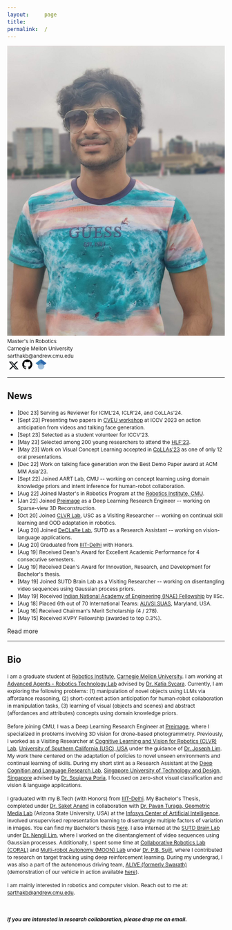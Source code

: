 ```yaml
---
layout:     page
title:
permalink:  /
---
```


<!-- <style>
  body {
    font-size: 4px; /* Set the base font size for the entire document */
  }

  h1 {
    font-size: 0.2rem; /* Adjust the font size for headings */
  }

  p {
    font-size: 0.4rem; /* Adjust the font size for paragraphs */
  }
</style> -->

<div class="row">
    <div class="col-sm-6 col-xs-12">
        <img src="/img/cover3.jpg">
    </div>
    <div class="col-sm-6 col-xs-12" style="margin-bottom: 0;">
        <span style="font-size: 85%;">Master's in Robotics</span><br>
        <span style="font-size: 85%;">Carnegie Mellon University</span><br>
        <span style="font-size: 85%;">sarthakb@andrew.cmu.edu</span><br>
        <a href="https://twitter.com/sarthak__bhagat" target="_blank"><img src="./img/twitter.jpg" alt="Twitter" style="width: 30px; height: 20px;"></a>
        <a href="https://github.com/sarthak268" target="_blank"><img src="./img/github.jpg" alt="GitHub" style="width: 25px; height: 25px;"></a>
        <a href="https://scholar.google.com/citations?hl=en&user=SLRQlXEAAAAJ&view_op=list_works&sortby=pubdate" target="_blank"><img src="./img/google_scholar.jpg" alt="Google Scholar" style="width: 30px; height: 25px;"></a>
    </div>
</div>
<hr>

<a name="/news"></a>

## News

- <span style="font-size: 85%;">[Dec 23] Serving as Reviewer for ICML'24, ICLR'24, and CoLLAs'24.</span>
- <span style="font-size: 85%;">[Sept 23] Presenting two papers in [CVEU workshop](https://cveu.github.io/) at ICCV 2023 on action anticipation from videos and talking face generation.</span>
- <span style="font-size: 85%;">[Sept 23] Selected as a student volunteer for ICCV'23.</span>
- <span style="font-size: 85%;">[May 23] Selected among 200 young researchers to attend the [HLF'23](https://www.heidelberg-laureate-forum.org/forum/10th-hlf-2023.html).</span>
- <span style="font-size: 85%;">[May 23] Work on Visual Concept Learning accepted in [CoLLAs'23](https://lifelong-ml.cc/Conferences/2023/venue) as one of only 12 oral presentations.</span>
- <span style="font-size: 85%;">[Dec 22] Work on talking face generation won the Best Demo Paper award at ACM MM Asia'23.</span>
- <span style="font-size: 85%;">[Sept 22] Joined AART Lab, CMU -- working on concept learning using domain knowledge priors and intent inference for human-robot collaboration.</span> 
- <span style="font-size: 85%;">[Aug 22] Joined Master's in Robotics Program at the [Robotics Institute, CMU](https://www.ri.cmu.edu/).</span>
- <span style="font-size: 85%;">[Jan 22] Joined [Preimage](https://www.preimage.ai/) as a Deep Learning Research Engineer -- working on Sparse-view 3D Reconstruction.</span>
- <span style="font-size: 85%;">[Oct 20] Joined [CLVR Lab](https://www.clvrai.com/), USC as a Visiting Researcher -- working on continual skill learning and OOD adaptation in robotics.</span>
- <span style="font-size: 85%;">[Aug 20] Joined [DeCLaRe Lab](https://declare-lab.net/), SUTD as a Research Assistant -- working on vision-language applications.</span>
- <span style="font-size: 85%;">[Aug 20] Graduated from [IIIT-Delhi](https://www.iiitd.edu.in/) with Honors.</span>
- <span style="font-size: 85%;">[Aug 19] Received Dean's Award for Excellent Academic Performance for 4 consecutive semesters.</span>
- <span style="font-size: 85%;">[Aug 19] Received Dean's Award for Innovation, Research, and Development for Bachelor's thesis.</span>
- <span style="font-size: 85%;">[May 19] Joined SUTD Brain Lab as a Visiting Researcher -- working on disentangling video sequences using Gaussian process priors.</span>
- <span style="font-size: 85%;">[May 19] Received [Indian National Academy of Engineering (INAE) Fellowship](https://www.inae.in/#) by IISc.</span>
- <span style="font-size: 85%;">[Aug 18] Placed 6th out of 70 International Teams: [AUVSI SUAS](https://suas-competition.org/), Maryland, USA.</span>
- <span style="font-size: 85%;">[Aug 16] Received Chairman's Merit Scholarship (4 / 278).</span>
- <span style="font-size: 85%;">[May 15] Received KVPY Fellowship (awarded to top 0.3%).</span>

<div id="read-more-button">
    <a nohref>Read more</a>
</div>

<hr>

<a name="/bio"></a>

## Bio

<span style="font-size: 85%;">I am a graduate student at <a href="https://www.ri.cmu.edu/">Robotics Institute</a>, <a href="https://www.cmu.edu/">Carnegie Mellon University</a>.
I am working at <a href="https://www.ri.cmu.edu/robotics-groups/advanced-agent-robotics-technology-lab/">Advanced Agents - Robotics Technology Lab</a> advised by <a href="https://en.wikipedia.org/wiki/Katia_Sycara">Dr. Katia Sycara</a>. Currently, I am exploring the following problems: (1) manipulation of novel objects using LLMs via affordance reasoning, (2) short-context action anticipation for human-robot collaboration in manipulation tasks, (3) learning of visual (objects and scenes) and abstract (affordances and attributes) concepts using domain knowledge priors.</span>

<span style="font-size: 85%;">Before joining CMU, I was a Deep Learning Research Engineer at <a href="https://preimage.ai/">Preimage</a>, where I specialized in problems involving 3D vision for drone-based photogrammetry.
Previously, I worked as a Visiting Researcher at <a href="https://www.clvrai.com/">Cognitive Learning and Vision for Robotics (CLVR) Lab</a>, <a href="https://www.usc.edu/">University of Southern California (USC), USA</a> under the guidance of <a href="https://viterbi-web.usc.edu/~limjj/">Dr. Joseph Lim</a>. My work there centered on the adaptation of policies to novel unseen environments and continual learning of skills.
During my short stint as a Research Assistant at the <a href="https://declare-lab.net/index">Deep Cognition and Language Research Lab</a>, <a href="https://www.sutd.edu.sg/">Singapore University of Technology and Design, Singapore</a> advised by <a href="https://sporia.info/index">Dr. Soujanya Poria</a>, I focused on zero-shot visual classification and vision & language applications.</span>

<span style="font-size: 85%;">I graduated with my B.Tech (with Honors) from <a href="https://www.iiitd.ac.in/">IIIT-Delhi</a>. My Bachelor's Thesis, completed under <a href="http://faculty.iiitd.ac.in/~anands/">Dr. Saket Anand</a> in collaboration with <a href="https://pavanturaga.com/">Dr. Pavan Turaga, Geometric Media Lab</a> (Arizona State University, USA) at the <a href="https://cai.iiitd.ac.in/">Infosys Center of Artificial Intelligence</a>, involved unsupervised representation learning to disentangle multiple factors of variation in images. You can find my Bachelor's thesis <a href="https://www.researchgate.net/profile/Sarthak-Bhagat/publication/346983991_Geometry_of_Neural_Network_based_Disentangled_Latent_Space_Models/links/5fd74b4445851553a0b59699/Geometry-of-Neural-Network-based-Disentangled-Latent-Space-Models.pdf">here</a>.
I also interned at the <a href="https://sutdbrain.wordpress.com/about/">SUTD Brain Lab</a> under <a href="https://www.linkedin.com/in/nengli-lim-48a22b14/?originalSubdomain=sg">Dr. Nengli Lim</a>, where I worked on the disentanglement of video sequences using Gaussian processes. Additionally, I spent some time at <a href="http://robotics.iiitd.edu.in/coral/?page_id=20">Collaborative Robotics Lab (CORAL)</a> and <a href="https://sites.google.com/view/m00nlab/home?authuser=0">Multi-robot Autonomy (MOON) Lab</a> under <a href="https://eecs.iiserb.ac.in/faculty_profile.php?id=OQ==&lname=c3VqaXQ=">Dr. P.B. Sujit</a>, where I contributed to research on target tracking using deep reinforcement learning. During my undergrad, I was also a part of the autonomous driving team, <a href="https://sites.google.com/iiitd.ac.in/iiitd-alive/home">ALIVE (formerly Swarath)</a> (demonstration of our vehicle in action available <a href="https://youtu.be/Oei8r27vscQ?si=5WRmf-hmvOrOGMQk">here</a>).</span>

<span style="font-size: 85%;">I am mainly interested in robotics and computer vision.
Reach out to me at: <a href="mailto:sarthakb@andrew.cmu.edu">sarthakb@andrew.cmu.edu</a>.</span>

<br>

<span style="font-size: 85%;">**_If you are interested in research collaboration, please drop me an email._**</span>

<br><br>

<!-- <div class="row" id="timeline-logos">
    <div class="col-xs-3">
        <div class="logo-wrap">
            <span class="helper"></span>
            <a href="//"><img src="/img/logos/iiitd.png"></a>
        </div>
        <div class="logo-desc">
            IIIT Delhi<br>
            2016 - 2020
        </div>
    </div>
    <div class="col-xs-3">
        <div class="logo-wrap">
            <span class="helper"></span>
            <a href="//"><img src="/img/logos/sutd.png"></a>
        </div>
        <div class="logo-desc">
            SUTD<br>
            Summer 2019, 2020
        </div>
    </div>
    <div class="col-xs-3">
        <div class="logo-wrap">
            <span class="helper"></span>
            <a href="//"><img src="/img/logos/usc.png"></a>
        </div>
        <div class="logo-desc">
            University of Southern California<br>
            2020 - 2021
        </div>
    </div>
    <div class="col-xs-3">
        <div class="logo-wrap">
            <span class="helper"></span>
            <a target="_blank" href="//"><img src="/img/logos/preimage.jpg"></a>
        </div>
        <div class="logo-desc">
            Preimage<br>
            2021
        </div>
    </div>
    <div class="col-xs-3">
        <div class="logo-wrap">
            <span class="helper"></span>
            <a target="_blank" href="//"><img src="/img/logos/cmu.jpg"></a>
        </div>
        <div class="logo-desc">
            Carnegie Mellon University<br>
            2022-
        </div>
    </div>
</div> -->


<script src="/js/jquery.min.js"></script>
<script type="text/javascript">
    $('ul:gt(0) li:gt(5)').hide();
    $('#read-more-button > a').click(function() {
        $('ul:gt(0) li:gt(5)').show();
        $('#read-more-button').hide();
    });
</script>

<!-- 
[1]: //mlp.cc.gatech.edu
[2]: ///www.cc.gatech.edu/~dbatra/
[3]: //www.cc.gatech.edu/~parikh/
[4]: //www.qbi.uq.edu.au/professor-geoffrey-goodhill
[5]: //researchers.uq.edu.au/researcher/2490
[6]: http://cns.qbi.uq.edu.au/
[7]: //developers.google.com/open-source/gsoc/
[8]: /posts/summer-of-code/
[9]: /posts/gsoc-reunion-2014/
[10]: //blog.sdslabs.co/2012/09/hacku
[11]: //blog.sdslabs.co/2014/02/code-fun-do
[12]: //www.facebook.com/SDSLabs/posts/527540147292475
[13]: /posts/deloitte-cctc-3/
[14]: /posts/google-india-community-summit/
[15]: //blog.sdslabs.co/2013/10/syntax-error-2013
[16]: //sdslabs.co/
[17]: //erdos.sdslabs.co/
[18]: //projecteuler.net/
[19]: //github.com/abhshkdz/neural-vqa
[20]: //github.com/abhshkdz/HackFlowy
[21]: //github.com/abhshkdz/graf
[22]: //github.com/abhshkdz
[23]: //twitter.com/abhshkdz
[24]: //instagram.com/abhshkdz
[25]: http://x.abhishekdas.com/
[26]: https://abhishekdas.com/vqa-hat/
[27]: http://arxiv.org/abs/1606.03556
[28]: https://www.newscientist.com/article/2095616-robot-eyes-and-humans-fix-on-different-things-to-decode-a-scene/
[29]: https://www.technologyreview.com/s/601819/ai-is-learning-to-see-the-world-but-not-the-way-humans-do/
[30]: http://www.theverge.com/2016/7/12/12158238/first-click-deep-learning-algorithmic-black-boxes
[31]: http://iitr.ac.in/
[32]: https://www.facebook.com/dhruv.batra.1253/posts/1783087161932290
[33]: https://drive.google.com/file/d/1nObeNzl-sTy8I5QN1Jv8wscebKLv-6RY/view?usp=sharing
[34]: http://aideadlin.es/
[35]: //github.com/abhshkdz/neural-vqa-attention
[36]: https://snapresearchfellowship.splashthat.com/
[37]: https://www.youtube.com/watch?v=R4hugGnNr7s
[38]: https://www.youtube.com/watch?v=I9OlorMh7wU
[39]: https://adoberesearch.ctlprojects.com/fellowship/previous-fellowship-award-winners/
[40]: https://embodiedqa.org/
[41]: https://youtu.be/KAlGWMJnWyc?t=26m56s
[42]: https://2018gputechconf.smarteventscloud.com/connect/sessionDetail.ww?SESSION_ID=152715
[43]: https://www.ic.gatech.edu/news/600684/three-ic-students-earn-snap-research-awards
[44]: https://www.ic.gatech.edu/news/601084/new-research-fellowships-offer-two-students-funding-access-adobes-creative-cloud
[45]: https://github.com/facebookresearch/House3D
[46]: https://gkioxari.github.io/
[47]: https://research.fb.com/people/parikh-devi/
[48]: https://research.fb.com/people/batra-dhruv/
[49]: https://lvatutorial.github.io/
[50]: http://acl2018.org/tutorials/#connecting-language-and-vis
[51]: http://visualqa.org/workshop.html
[52]: http://on-demand.gputechconf.com/gtc/2018/video/S8582/
[53]: https://visualdialog.org/challenge/2018
[54]: https://youtu.be/gz2VoDrvX-A?t=1h19m58s
[55]: https://research.fb.com/people/rabbat-mike/
[56]: https://www.cs.mcgill.ca/~jpineau/
[57]: https://visualdialog.org/challenge/2018#winners
[58]: https://www.youtube.com/watch?v=xoHvho-YRgs&t=7330
[fb-fellow-page]: https://research.fb.com/announcing-the-2019-facebook-fellows-and-emerging-scholars/
[joelle-corl18-talk-mention]: https://www.youtube.com/watch?v=FSsEqEJKo8A&t=3497
[visdial-challenge-2]: https://visualdialog.org/challenge/2019
[ic-gt-article]: https://www.ic.gatech.edu/news/617061/see-and-say-abhishek-das-working-provide-crucial-communication-tools-intelligent-agents
[caliper]: https://caliper.ai
[felix-hill]: https://fh295.github.io
[laura-rimell]: http://www.rimell.cc/laura/
[stephen-clark]: https://sites.google.com/site/stephenclark609/
[andrej-karpathy]: https://karpathy.ai/
[vigil19]: https://vigilworkshop.github.io/2019
[tarmac-icml-talk]: https://www.facebook.com/icml.imls/videos/444326646299556/
[mastodon]: https://mastodon.social/web/accounts/1011404
[conquerearth]: https://conquer.earth/abhshkdz
[qa-probing-icml20-talk]: https://slideslive.com/38928261/probing-emergent-semantics-in-predictive-agents-via-question-answering
[vigil20]: https://vigilworkshop.github.io
[ocp]: https://opencatalystproject.org
[ocp-cnbc]: https://www.cnbc.com/2020/10/14/facebook-to-use-ai-in-bid-to-improve-renewable-energy-storage.html
[ocp-engadget]: https://engadget.com/facebook-deploys-its-ai-to-find-green-energy-storage-solutions-130041147.html
[ocp-fortune]: https://fortune.com/2020/10/14/facebook-ai-open-catalyst-dataset-chemistry-renewable-energy/
[ocp-venturebeat]: https://venturebeat.com/2020/10/14/facebook-and-carnegie-mellon-launch-project-to-discover-better-ways-to-store-renewable-energy/
[aipaygrad.es]: https://aipaygrad.es
[sigma-xi-thesis-award]: https://cpb-us-w2.wpmucdn.com/sites.gatech.edu/dist/0/283/files/2021/03/2021-Sigma-Xi-Research-Award-Winners.final_.pdf
[coc-dissertation-award]: https://sites.gatech.edu/gtcomputingawards2021/graduate-student-awards/
[thesis-pdf]: https://drive.google.com/file/u/2/d/1b2Gonazl1Os0eLPV9frkucEqSuRroEvD/view?usp=sharing
[aaai-dissertation-award]: https://aaai.org/Awards/dissertation-award.php -->
